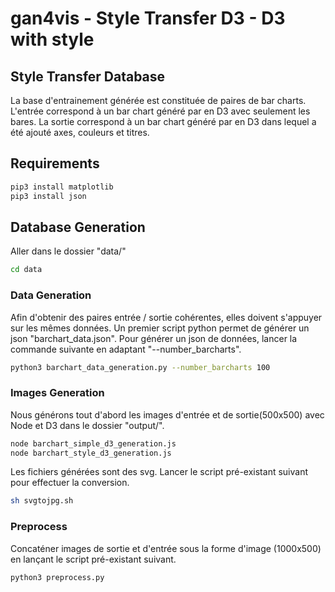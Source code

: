 # gan4vis - Style Transfer D3 - D3 with style

## Style Transfer Database

La base d'entrainement générée est constituée de paires de bar charts. L'entrée correspond à un bar chart généré par en D3 avec seulement les bares. La sortie correspond à un bar chart généré par en D3 dans lequel a été ajouté axes, couleurs et titres.

## Requirements

``` sh
pip3 install matplotlib
pip3 install json
```

## Database Generation

Aller dans le dossier "data/"

``` sh
cd data
```

### Data Generation

Afin d'obtenir des paires entrée / sortie cohérentes, elles doivent s'appuyer sur les mêmes données. Un premier script python permet de générer un json "barchart_data.json". Pour générer un json de données, lancer la commande suivante en adaptant "--number_barcharts".

``` sh
python3 barchart_data_generation.py --number_barcharts 100
```

### Images Generation

Nous générons tout d'abord les images d'entrée et de sortie(500x500) avec Node et D3 dans le dossier "output/".

``` sh
node barchart_simple_d3_generation.js
node barchart_style_d3_generation.js
```

Les fichiers générées sont des svg. Lancer le script pré-existant suivant pour effectuer la conversion.

``` sh
sh svgtojpg.sh
```

### Preprocess

Concaténer images de sortie et d'entrée sous la forme d'image (1000x500) en lançant le script pré-existant suivant.

``` sh
python3 preprocess.py
```
